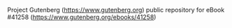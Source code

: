 Project Gutenberg (https://www.gutenberg.org) public repository for eBook #41258 (https://www.gutenberg.org/ebooks/41258)
